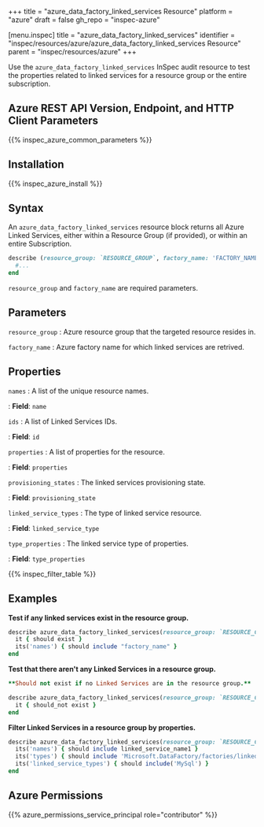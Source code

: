+++
title = "azure_data_factory_linked_services Resource"
platform = "azure"
draft = false
gh_repo = "inspec-azure"

[menu.inspec]
title = "azure_data_factory_linked_services"
identifier = "inspec/resources/azure/azure_data_factory_linked_services Resource"
parent = "inspec/resources/azure"
+++

Use the `azure_data_factory_linked_services` InSpec audit resource to test the properties related to linked services for a resource group or the entire subscription.

## Azure REST API Version, Endpoint, and HTTP Client Parameters

{{% inspec_azure_common_parameters %}}

## Installation

{{% inspec_azure_install %}}

## Syntax

An `azure_data_factory_linked_services` resource block returns all Azure Linked Services, either within a Resource Group (if provided), or within an entire Subscription.

```ruby
describe (resource_group: `RESOURCE_GROUP`, factory_name: 'FACTORY_NAME') do
  #...
end
```

`resource_group` and `factory_name` are required parameters.

## Parameters

`resource_group`
: Azure resource group that the targeted resource resides in.

`factory_name`
: Azure factory name for which linked services are retrived.

## Properties

`names`
: A list of the unique resource names.

: **Field**: `name`

`ids`
: A list of Linked Services IDs.

: **Field**: `id`

`properties`
: A list of properties for the resource.

: **Field**: `properties`

`provisioning_states`
: The linked services provisioning state.

: **Field**: `provisioning_state`

`linked_service_types`
: The type of linked service resource.

: **Field**: `linked_service_type`

`type_properties`
: The linked service type of properties.

: **Field**: `type_properties`

{{% inspec_filter_table %}}

## Examples

**Test if any linked services exist in the resource group.**

```ruby
describe azure_data_factory_linked_services(resource_group: `RESOURCE_GROUP`, factory_name: 'FACTORY_NAME') do
  it { should exist }
  its('names') { should include "factory_name" }
end
```

**Test that there aren't any Linked Services in a resource group.**

```ruby
**Should not exist if no Linked Services are in the resource group.**

describe azure_data_factory_linked_services(resource_group: `RESOURCE_GROUP`, factory_name: 'FACTORY_NAME') do
  it { should_not exist }
end
```

**Filter Linked Services in a resource group by properties.**

```ruby
describe azure_data_factory_linked_services(resource_group: `RESOURCE_GROUP`, factory_name: 'FACTORY_NAME') do
  its('names') { should include linked_service_name1 }
  its('types') { should include 'Microsoft.DataFactory/factories/linkedservices' }
  its('linked_service_types') { should include('MySql') }
end
```

## Azure Permissions

{{% azure_permissions_service_principal role="contributor" %}}
